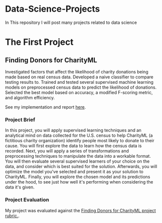 # Data-Science-Projects
In This repository I will post many projects related to data science

# The First Project
## Finding Donors for CharityML

Investigated factors that affect the likelihood of charity donations being made based on real census data. Developed a naive classifier to compare testing results to. Trained and tested several supervised machine learning models on preprocessed census data to predict the likelihood of donations. Selected the best model based on accuracy, a modified F-scoring metric, and algorithm efficiency.

See my implementation and report [here](https://github.com/robertyoung2/Finding-Donors-for-CharityML/blob/master/finding_donors.ipynb).

### Project Brief

In this project, you will apply supervised learning techniques and an analytical mind on data collected for the U.S. census to help CharityML (a fictitious charity organization) identify people most likely to donate to their cause. You will first explore the data to learn how the census data is recorded. Next, you will apply a series of transformations and preprocessing techniques to manipulate the data into a workable format. You will then evaluate several supervised learners of your choice on the data, and consider which is best suited for the solution. Afterwards, you will optimize the model you've selected and present it as your solution to CharityML. Finally, you will explore the chosen model and its predictions under the hood, to see just how well it's performing when considering the data it's given.

### Project Evaluation

My project was evaluated against the [Finding Donors for CharityML project rubric.](https://github.com/robertyoung2/Finding-Donors-for-CharityML/blob/master/Finding%20Donors%20for%20CharityML%20project%20rubric.pdf). 


